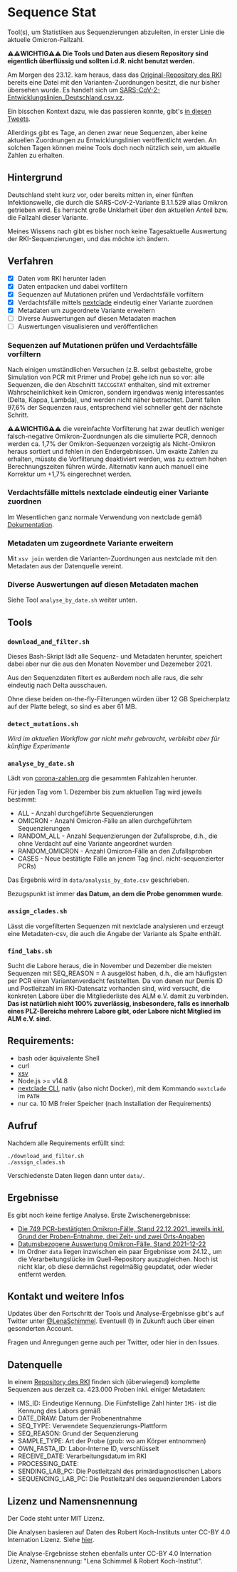 # Sequence Stat
Tool(s), um Statistiken aus Sequenzierungen abzuleiten, in erster Linie die aktuelle Omicron-Fallzahl.

**⚠️⚠️WICHTIG⚠️⚠️ Die Tools und Daten aus diesem Repository sind eigentlich überflüssig und sollten i.d.R. nicht benutzt werden.**

Am Morgen des 23.12. kam heraus, dass das [Original-Repository des RKI](https://github.com/robert-koch-institut/SARS-CoV-2-Sequenzdaten_aus_Deutschland) bereits eine Datei mit den Varianten-Zuordnungen besitzt, die nur bisher übersehen wurde. Es handelt sich um [SARS-CoV-2-Entwicklungslinien_Deutschland.csv.xz](https://github.com/robert-koch-institut/SARS-CoV-2-Sequenzdaten_aus_Deutschland/blob/master/SARS-CoV-2-Entwicklungslinien_Deutschland.csv.xz).

Ein bisschen Kontext dazu, wie das passieren konnte, gibt's [in diesen Tweets](https://twitter.com/LenaSchimmel/status/1473924350852177921).

Allerdings gibt es Tage, an denen zwar neue Sequenzen, aber keine aktuellen Zuordnungen zu Entwicklungslinien veröffentlicht werden. An solchen Tagen können meine Tools doch noch nützlich sein, um aktuelle Zahlen zu erhalten.

## Hintergrund
Deutschland steht kurz vor, oder bereits mitten in, einer fünften Infektionswelle, die durch die SARS-CoV-2-Variante B.1.1.529 alias Omikron getrieben wird. Es herrscht große Unklarheit über den aktuellen Anteil bzw. die Fallzahl dieser Variante.

Meines Wissens nach gibt es bisher noch keine Tagesaktuelle Auswertung der RKI-Sequenzierungen, und das möchte ich ändern.

## Verfahren
 * [x] Daten vom RKI herunter laden
 * [x] Daten entpacken und dabei vorfiltern
 * [x] Sequenzen auf Mutationen prüfen und Verdachtsfälle vorfiltern
 * [x] Verdachtsfälle mittels [nextclade](https://docs.nextstrain.org/projects/nextclade/en/stable/index.html) eindeutig einer Variante zuordnen
 * [x] Metadaten um zugeordnete Variante erweitern 
 * [ ] Diverse Auswertungen auf diesen Metadaten machen
 * [ ] Auswertungen visualisieren und veröffentlichen

### Sequenzen auf Mutationen prüfen und Verdachtsfälle vorfiltern
Nach einigen umständlichen Versuchen (z.B. selbst gebastelte, grobe Simulation von PCR mit Primer und Probe) gehe ich nun so vor: alle Sequenzen, die den Abschnitt `TACCGGTAT` enthalten, sind mit extremer Wahrscheinlichkeit kein Omicron, sondern irgendwas wenig interessantes (Delta, Kappa, Lambda), und werden nicht näher betrachtet. Damit fallen 97,6% der Sequenzen raus, entsprechend viel schneller geht der nächste Schritt.

**⚠️⚠️WICHTIG⚠️⚠️** die vereinfachte Vorfilterung hat zwar deutlich weniger falsch-negative Omikron-Zuordnungen als die simulierte PCR, dennoch werden ca. 1,7% der Omikron-Sequenzen vorzeigtig als Nicht-Omikron heraus sortiert und fehlen in den Endergebnissen. Um exakte Zahlen zu erhalten, müsste die Vorfilterung deaktiviert werden, was zu extrem hohen Berechnungszeiten führen würde. Alternativ kann auch manuell eine Korrektur um +1,7% eingerechnet werden.
### Verdachtsfälle mittels nextclade eindeutig einer Variante zuordnen
Im Wesentlichen ganz normale Verwendung von nextclade gemäß [Dokumentation](https://docs.nextstrain.org/projects/nextclade/en/stable/user/nextclade-cli.html).

### Metadaten um zugeordnete Variante erweitern
Mit `xsv join` werden die Varianten-Zuordnungen aus nextclade mit den Metadaten aus der Datenquelle vereint.

### Diverse Auswertungen auf diesen Metadaten machen
Siehe Tool `analyse_by_date.sh` weiter unten.
## Tools
### `download_and_filter.sh`
Dieses Bash-Skript lädt alle Sequenz- und Metadaten herunter, speichert dabei aber nur die aus den Monaten November und Dezemeber 2021.

Aus den Sequenzdaten filtert es außerdem noch alle raus, die sehr eindeutig nach Delta ausschauen.

Ohne diese beiden on-the-fly-Filterungen würden über 12 GB Speicherplatz auf der Platte belegt, so sind es aber 61 MB.
### `detect_mutations.sh`
*Wird im aktuellen Workflow gar nicht mehr gebraucht, verbleibt aber für künftige Experimente*

### `analyse_by_date.sh`
Lädt von [corona-zahlen.org](https://api.corona-zahlen.org/) die gesammten Fahlzahlen herunter.

Für jeden Tag vom 1. Dezember bis zum aktuellen Tag wird jeweils bestimmt:
 * ALL - Anzahl durchgeführte Sequenzierungen
 * OMICRON - Anzahl Omicron-Fälle an allen durchgeführtem Sequenzierungen
 * RANDOM_ALL - Anzahl Sequenzierungen der Zufallsprobe, d.h., die ohne Verdacht auf eine Variante angeordnet wurden
 * RANDOM_OMICRON - Anzahl Omicron-Fälle an den Zufallsproben
 * CASES - Neue bestätigte Fälle an jenem Tag (incl. nicht-sequenzierter PCRs)

Das Ergebnis wird in `data/analysis_by_date.csv` geschrieben.

Bezugspunkt ist immer **das Datum, an dem die Probe genommen wurde**.
### `assign_clades.sh`
Lässt die vorgefilterten Sequenzen mit nextclade analysieren und erzeugt eine Metadaten-csv, die auch die Angabe der Variante als Spalte enthält.

### `find_labs.sh`
Sucht die Labore heraus, die in November und Dezember die meisten Sequenzen mit SEQ_REASON = A ausgelöst haben, d.h., die am häufigsten per PCR einen Variantenverdacht feststellten. Da von denen nur Demis ID und Postleitzahl im RKI-Datensatz vorhanden sind, wird versucht, die konkreten Labore über die Mitgliederliste des ALM e.V. damit zu verbinden. **Das ist natürlich nicht 100% zuverlässig, insbesondere, falls es innerhalb eines PLZ-Bereichs mehrere Labore gibt, oder Labore nicht Mitglied im ALM e.V. sind.**
## Requirements:
 * bash oder äquivalente Shell
 * curl
 * [xsv](https://github.com/BurntSushi/xsv)
 * Node.js >= v14.8
 * [nextclade CLI](https://docs.nextstrain.org/projects/nextclade/en/stable/user/nextclade-cli.html), nativ (also nicht Docker), mit dem Kommando `nextclade` im `PATH`
 * nur ca. 10 MB freier Speicher (nach Installation der Requirements)

## Aufruf
Nachdem alle Requirements erfüllt sind:
```
./download_and_filter.sh
./assign_clades.sh
```

Verschiedenste Daten liegen dann unter `data/`.

## Ergebnisse
Es gibt noch keine fertige Analyse. Erste Zwischenergebnisse:
 * [Die 749 PCR-bestätigten Omikron-Fälle, Stand 22.12.2021, jeweils inkl. Grund der Proben-Entnahme, drei Zeit- und zwei Orts-Angaben](https://gist.github.com/lenaschimmel/35d553e2e615a98b56542bff7b66e56f)
 * [Datumsbezogene Auswertung Omikron-Fälle, Stand 2021-12-22](https://gist.github.com/lenaschimmel/23e0930aab3d09ab749765e3afa774d3)
 * Im Ordner `data` liegen inzwischen ein paar Ergebnisse vom 24.12., um die Verarbeitungslücke im Quell-Repository auszugleichen. Noch ist nicht klar, ob diese demnächst regelmäßig geupdatet, oder wieder entfernt werden.
  
## Kontakt und weitere Infos
Updates über den Fortschritt der Tools und Analyse-Ergebnisse gibt's auf Twitter unter [@LenaSchimmel](https://twitter.com/LenaSchimmel). Eventuell (!) in Zukunft auch über einen gesonderten Account.

Fragen und Anregungen gerne auch per Twitter, oder hier in den Issues.

## Datenquelle
In einem [Repository  des RKI](https://github.com/robert-koch-institut/SARS-CoV-2-Sequenzdaten_aus_Deutschland) finden sich (überwiegend) komplette Sequenzen aus derzeit ca. 423.000 Proben inkl. einiger Metadaten:
 * IMS_ID: Eindeutige Kennung. Die Fünfstellige Zahl hinter `IMS-` ist die Kennung des Labors gemäß
 * DATE_DRAW: Datum der Probenentnahme
 * SEQ_TYPE: Verwendete Sequenzierungs-Plattform
 * SEQ_REASON: Grund der Sequenzierung
 * SAMPLE_TYPE: Art der Probe (grob: wo am Körper entnommen)
 * OWN_FASTA_ID: Labor-Interne ID, verschlüsselt
 * RECEIVE_DATE: Verarbeitungsdatum im RKI
 * PROCESSING_DATE: 
 * SENDING_LAB_PC: Die Postleitzahl des primärdiagnostischen Labors
 * SEQUENCING_LAB_PC: Die Postleitzahl des sequenzierenden Labors

## Lizenz und Namensnennung
Der Code steht unter MIT Lizenz.

Die Analysen basieren auf Daten des Robert Koch-Instituts unter CC-BY 4.0 Internation Lizenz. Siehe [hier](https://github.com/robert-koch-institut/SARS-CoV-2-Sequenzdaten_aus_Deutschland#lizenz).

Die Analyse-Ergebnisse stehen ebenfalls unter CC-BY 4.0 Internation Lizenz, Namensnennung: "Lena Schimmel & Robert Koch-Institut".